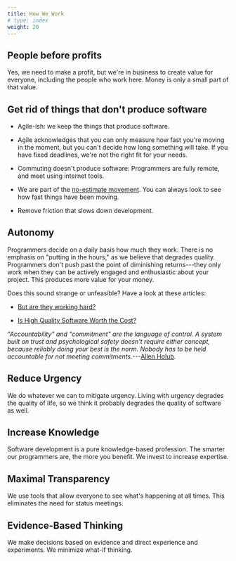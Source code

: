 ```yaml
---
title: How We Work
# type: index
weight: 20
---
```


##   People before profits

Yes, we need to make a profit, but we're in business to create value for
everyone, including the people who work here. Money is only a small part of
that value.

##   Get rid of things that don't produce software

-   Agile-ish: we keep the things that produce software.

-   Agile acknowledges that you can only measure how fast you're moving in the
    moment, but you can't decide how long something will take. If you have
    fixed deadlines, we're not the right fit for your needs.

-   Commuting doesn't produce software: Programmers are fully
    remote, and meet using internet tools.

-   We are part of the
    [no-estimate movement](https://www.geepawhill.org/2017/07/15/estimating-stop-trying-harder/).
    You can always look to see how fast things have been moving.

-   Remove friction that slows down development.

## Autonomy

Programmers decide on a daily basis how much they work. There is no emphasis on
"putting in the hours," as we believe that degrades quality. Programmers don't
push past the point of diminishing returns---they only work when they can be
actively engaged and enthusiastic about your project. This produces more value
for your money.

Does this sound strange or unfeasible? Have a look at these articles:

- [But are they working hard?](https://www.estherderby.com/but-are-they-working-hard/?utm_campaign=but-are-they-working-hard)

- [Is High Quality Software Worth the Cost?](https://martinfowler.com/articles/is-quality-worth-cost.html)

*"Accountability" and "commitment" are the language of control. A system built
on trust and psychological safety doesn't require either concept, because
reliably doing your best is the norm. Nobody has to be held accountable for
not meeting commitments.*---[Allen Holub](https://twitter.com/allenholub).

## Reduce Urgency

We do whatever we can to mitigate urgency. Living with urgency degrades the
quality of life, so we think it probably degrades the quality of software as
well.

## Increase Knowledge

Software development is a pure knowledge-based profession. The smarter our
programmers are, the more you benefit. We invest to increase expertise.

## Maximal Transparency

We use tools that allow everyone to see what's happening at all times. This
eliminates the need for status meetings.

## Evidence-Based Thinking

We make decisions based on evidence and direct experience and experiments. We
minimize what-if thinking.

